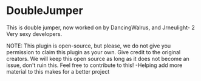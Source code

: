 DoubleJumper
============

This is double jumper, now worked on by DancingWalrus, and Jrneulight- 2 Very sexy developers.

NOTE:
This plugin is open-source, but please, we do not give you permission to claim this plugin as your own. Give credit to the original creators. We will keep this open source as long as it does not become an issue, don't ruin this.
Feel free to contribute to this! -Helping add more material to this makes for a better project
